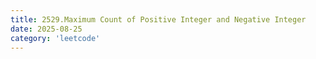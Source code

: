 ```yaml
---
title: 2529.Maximum Count of Positive Integer and Negative Integer
date: 2025-08-25
category: 'leetcode'
---
```

